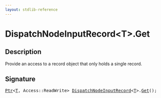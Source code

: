 ```yaml
---
layout: stdlib-reference
---
```


# DispatchNodeInputRecord\<T\>\.Get

## Description

Provide an access to a record object that only holds a single record.




## Signature 

<pre>
<a href="../ptr-0/index.html" class="code_type">Ptr</a>&lt;<a href="index.html#typeparam-T" class="code_type">T</a>, Access::ReadWrite&gt; <a href="index.html" class="code_type">DispatchNodeInputRecord</a>&lt;<a href="index.html#typeparam-T" class="code_type">T</a>&gt;.<a href="get-0.html">Get</a>();

</pre>

